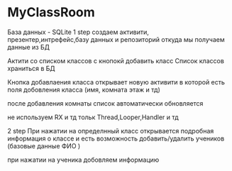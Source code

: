 # MyClassRoom 
База данных - SQLite
1 step 
создаем активити, презентер,интрефейс,базу данных и репозиторий откуда мы получаем данные из БД

Актити со списком классов с кнопокй добавить класс
Список классов храниться в БД 

Кнопка добавлаения класса открывает новую активити в которой есть поля добовления класса (имя, комната этаж и тд)

после добавления комнаты список автоматически обновляется

не используем RX и тд
тольк Thread,Looper,Handler и тд

2 step
При нажатии на определнный класс открывается подробная информация о классе и есть возможность добавить/удалить учеников (базовые данные ФИО )

при нажатии на ученика добовляем информацию
